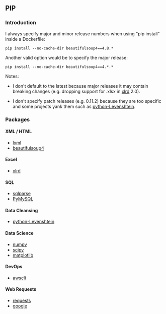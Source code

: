 ## PIP

### Introduction

I always specify major and minor release numbers when using "pip install" inside a Dockerfile:

```
pip install --no-cache-dir beautifulsoup4==4.8.*
```

Another valid option would be to specify the major release:

```
pip install --no-cache-dir beautifulsoup4==4.*.*
```

Notes:

- I don't default to the latest because major releases it may contain breaking changes (e.g. dropping support for .xlsx in [xlrd](https://pypi.org/project/xlrd/#description) 2.0).

- I don't specify patch releases (e.g. 0.11.2) because they are too specific and some projects yank them such as [python-Levenshtein](https://pypi.org/project/python-Levenshtein/#history).



### Packages

#### XML / HTML

- [lxml](lxml.md)
- [beautifulsoup4](beautifulsoup4.md)



#### Excel

- [xlrd](xlrd.md)



#### SQL

- [sqlparse](sqlparse.md)
- [PyMySQL](sqlparse)



#### Data Cleansing

- [python-Levenshtein](python-Levenshtein.md)



#### Data Science

- [numpy](numpy.md)
- [scipy](scipy.md)
- [matplotlib](matplotlib.md)



#### DevOps

- [awscli](awscli.md)



#### Web Requests

- [requests](requests.md)
- [google](google.md)

